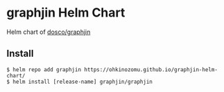 # graphjin Helm Chart

Helm chart of [dosco/graphjin](https://github.com/dosco/graphjin)

## Install

```
$ helm repo add graphjin https://ohkinozomu.github.io/graphjin-helm-chart/
$ helm install [release-name] graphjin/graphjin
```